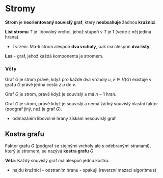 # Stromy

**Strom** je **neorientovaný souvislý graf**, který **neobsahuje** žádnou **kružnici**.

**List stromu** $T$ je libovolný vrchol, jehož stupeň v $T$ je 1 (vede z něj jediná hrana).
- Tvrzení: Má-li strom alespoň **dva vrcholy**, pak má alespoň **dva listy**.

**Les** - graf, jehož každá komponenta je stromem.

### Věty

Graf $G$ je strom právě, když pro každé dva vrcholy $u, v \in V(G)$ existuje v grafu $G$ právě jedna cesta z $u$ do $v$.

Graf $G$ je strom, právě když je souvislý a má $n-1$ hran.

Graf $G$ je strom, právě když je souvislý a nemá žádný souvislý vlastní
faktor (podgraf jiný, než je graf $G$).
- odmazáním libovolné hrany získám nesouvislý graf

## Kostra grafu

Faktor grafu $G$ (podgraf se stejnými vrcholy ale s odebranými stranami), který je stromem, se nazývá **kostra grafu** $G$.




**Věta**: Každý souvislý graf má alespoň jednu kostru.
- najdu kružnici - odstraním hranu - opakuji (reverzní mazací algoritmus)